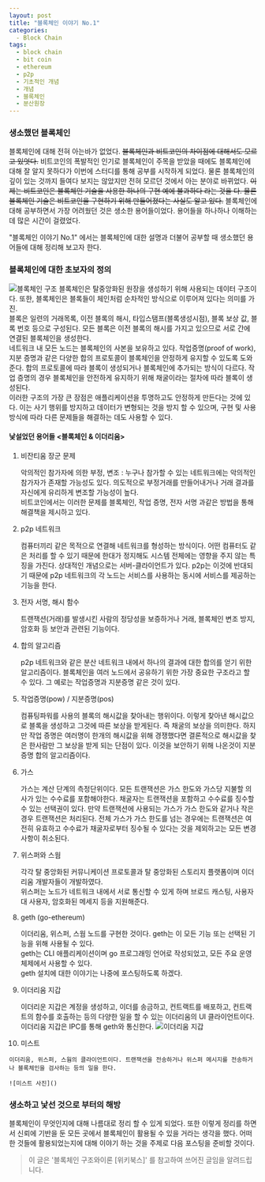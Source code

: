 ```yaml
---
layout: post
title: "블록체인 이야기 No.1"
categories:
  - Block Chain
tags:
  - block chain
  - bit coin
  - ethereum
  - p2p
  - 기초적인 개념
  - 개념
  - 블록체인
  - 분산원장
---
```


### 생소했던 블록체인     

블록체인에 대해 전혀 아는바가 없었다. ~~블록체인과 비트코인의 차이점에 대해서도 모르고 있엇다.~~ 비트코인의 폭발적인 인기로 블록체인이 주목을 받았을 때에도 블록체인에 대해 잘 알지 못하다가 
이번에 스터디를 통해 공부를 시작하게 되었다. 물론 블록체인의 깊이 있는 것까지 들여다 보지는 않았지만 전혀 모르던 것에서 
아는 분야로 바뀌었다. ~~이제는 비트코인은 블록체인 기술을 사용한 하나의 구현 예에 불과하다 라는 것을 다.  물론 블록체인 기술은 비트코인을 구현하기 위해 만들어졌다는 사실도 알고 있다.~~
블록체인에 대해 공부하면서 가장 어려웠던 것은 생소한 용어들이었다. 용어들을 하나하나 이해하는데 많은 시간이 걸렸었다.    
    
    
"블록체인 이야기 No.1" 에서는 블록체인에 대한 설명과 더불어 공부할 때 생소했던 용어들에 대해 정리해 보고자 한다.    

### 블록체인에 대한 초보자의 정의      


![블록체인 구조]()
블록체인은 탈중앙화된 원장을 생성하기 위해 사용되는 데이터 구조이다. 
또한, 블록체인은 블록들이 체인처럼 순차적인 방식으로 이루어져 있다는 의미를 가진.    
블록은 일련의 거래목록, 이전 블록의 해시, 타입스탬프(블록생성시점), 블록 보상 값, 블록 번호 등으로 구성된다. 
모든 블록은 이전 블록의 해시를 가지고 있으므로 서로 간에 연결된 블록체인을 생성한다.    
네트워크 내 모든 노드는 블록체인의 사본을 보유하고 있다. 
작업증명(proof of work), 지분 증명과 같은 다양한 합의 프로토콜이 블록체인을 안정하게 유지할 수 있도록 도와준다.
합의 프로토콜에 따라 블록이 생성되거나 블록체인에 추가되는 방식이 다르다. 
작업 증명의 경우 블록체인을 안전하게 유지하기 위해 채굴이라는 절차에 따라 블록이 생성된다.    
이러한 구조의 가장 큰 장점은 애플리케이션을 투명하고도 안정하게 만든다는 것에 있다. 
이는 사기 행위를 방지하고 데이터가 변형되는 것을 방지 할 수 있으며, 
구현 및 사용 방식에 따라 다른 문제들을 해결하는 데도 사용할 수 있다.   

#### 낯설었던 용어들 <블록체인 & 이더리움>

 1. 비잔티움 장군 문제 
    
    악의적인 참가자에 의한 부정, 변조 : 누구나 참가할 수 있는 네트워크에는 악의적인 참가자가 존재할 가능성도 있다.
    의도적으로 부정거래를 만들어내거나 거래 결과를 자신에게 유리하게 변조할 가능성이 높다.    
    비트코인에서는 이러한 문제를 블록체인, 작업 증명, 전자 서명 과같은 방법을 통해 해결책을 제시하고 있다.
 
 2. p2p 네트워크     
    
    컴퓨터끼리 같은 목적으로 연결해 네트워크를 형성하는 방식이다. 어떤 컴퓨터도 같은 처리를 할 수 있기 때문에
    한대가 정지해도 시스템 전체에는 영향을 주지 않는 특징을 가진다. 상대적인 개념으로는 서버-클라이언트가 있다. 
    p2p는 이것에 반대되기 때문에 p2p 네트워크의 각 노드는 서비스를 사용하는 동시에 서비스를 제공하는 기능을 한다. 
    
 3. 전자 서명, 해시 함수 
    
    트랜잭션(거래)를 발생시킨 사람의 정당성을 보증하거나 거래, 블록체인 변조 방지, 암호화 등 보안과 관련된 기능이다. 
    
 4. 합의 알고리즘    
    
    p2p 네트워크와 같은 분산 네트워크 내에서 하나의 결과에 대한 합의를 얻기 위한 알고리즘이다. 
    블록체인을 여러 노드에서 공유하기 위한 가장 중요한 구조라고 할 수 있다. 
    그 예로는 작업증명과 지분증명 같은 것이 있다. 
 
 5. 작업증명(pow) / 지분증명(pos)
    
    컴퓨팅파워를 사용의 블록의 해시값을 찾아내는 행위이다. 이렇게 찾아낸 해시값으로 블록을 생성하고
    그것에 따른 보상을 받게된다. 즉 채굴의 보상을 의미한다. 하지만 작업 증명은 여러명이 한개의 해시값을 위해 경쟁했다면 결론적으로 해시값을 찾은 한사람만 그 보상을 받게 되는 단점이 있다. 
    이것을 보안하기 위해 나온것이 지분증명 합의 알고리즘이다. 
 
 6. 가스 
    
    가스는 계산 단계의 측정단위이다. 모든 트랜잭션은 가스 한도와 가스당 지불할 의사가 있는 수수료를 포함해야한다.
    채굴자는 트랜잭션을 포함하고 수수료를 징수할 수 있는 선택권이 있다. 만약 트랜잭션에 사용되는 가스가 가스 한도와 같거나 작은 경우 트랜잭션은 처리된다. 전체 가스가 가스 한도를 넘는 경우에는 트랜잭션은 여전히 유효하고 수수료가 채굴자로부터 징수될 수 있다는 것을 제외하고는 모든 변경사항이 취소된다.    
    
 7. 위스퍼와 스웜
 
    각각 탈 중앙화된 커뮤니케이션 프로토콜과 탈 중앙화된 스토리지 플랫폼이며 이더리움 개발자들이 개발하였다.    
    위스퍼는 노드가 네트워크 내에서 서로 통신할 수 있게 하며 브로드 캐스팅, 사용자 대 사용자, 암호화된 메세지 등을 지원해준다.
 
 8. geth (go-ethereum)
 
    이더리움, 위스퍼, 스웜 노드를 구현한 것이다. geth는 이 모든 기능 또는 선택된 기능을 위해 사용될 수 있다.    
    geth는 CLI 애플리케이션이며 go 프로그래밍 언어로 작성되었고, 모든 주요 운영체제에서 사용할 수 있다.     
    geth 설치에 대한 이야기는 나중에 포스팅하도록 하겠다. 
 
 9. 이더리움 지갑
 
    이더리운 지갑은 계정을 생성하고, 이더를 송금하고, 컨트랙트를 배포하고, 컨트랙트의 함수를 호출하는 등의 다양한 일을 할 수 있는 이더리움의 UI 클라이언트이다.  
    이더리움 지갑은 IPC를 통해 geth와 통신한다. 
    ![이더리움 지갑]()
 
 10. 미스트 
    
    이더리움, 위스퍼, 스웜의 클라이언트이다. 트랜잭션을 전송하거나 위스퍼 메시지를 전송하거나 블록체인을 검사하는 등의 일을 한다. 
    
    ![미스트 사진]()
 
### 생소하고 낯선 것으로 부터의 해방    

블록체인이 무엇인지에 대해 나름대로 정리 할 수 있게 되었다. 또한 이렇게 정리를 하면서 신뢰에 기반을 둔 
모든 곳에서 블록체인이 활용될 수 있을 거라는 생각을 했다. 어떠한 것들에 활용되었는지에 대해 이야기 하는 것을 주제로 다음 포스팅을 준비할 것이다.      
      

> 이 글은 '블록체인 구조와이론 [위키북스]' 를 참고하여 쓰어진 글임을 알려드립니다. 